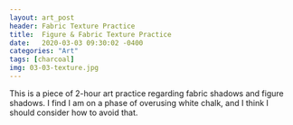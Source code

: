 ```yaml
---
layout: art_post
header: Fabric Texture Practice
title:  Figure & Fabric Texture Practice
date:   2020-03-03 09:30:02 -0400
categories: "Art"
tags: [charcoal]
img: 03-03-texture.jpg
---
```


This is a piece of 2-hour art practice regarding fabric shadows and figure shadows. I find I am on a phase of overusing white chalk, and I think I should consider how to avoid that.
